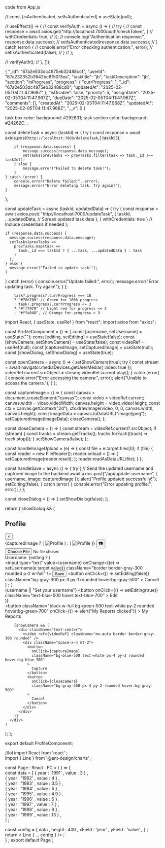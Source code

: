   code from App.js
  
  // const [isAuthenticated, setIsAuthenticated] = useState(null); 

  // useEffect(() => {
  //   const verifyAuth = async () => {
  //     try {
  //       const response = await axios.get("http://localhost:7000/auth/checkToken", {
  //         withCredentials: true, 
  //       });
  //       console.log("Authentication response:", response.data.success);
  //       setIsAuthenticated(response.data.success);
  //     } catch (error) {
  //       console.error("Error checking authentication:", error);
  //       setIsAuthenticated(false);
  //     }
  //   };
  
  //   verifyAuth();
  // }, []);


  {
    "_id": "67a2e503dc4975eb32488ccf",
    "userId": "67a232352b3642bc8f50f3ea",
    "tasktitle": "jb",
    "taskDescription": "jb",
    "section": "inProgress",
    "progress": {
        "currProgress": 1,
        "_id": "67a2e503dc4975eb32488cd0",
        "updatedAt": "2025-02-05T04:11:47.968Z"
    },
    "isDisable": false,
    "priority": 5,
    "assignDate": "2025-02-05T04:11:47.967Z",
    "dueDate": "2025-02-05T04:11:47.967Z",
    "comments": [],
    "createdAt": "2025-02-05T04:11:47.968Z",
    "updatedAt": "2025-02-05T04:11:47.968Z",
    "__v": 0
}

task box color: background: #292B31;
task section color: background: #24262C;
.


const deleteTask = async (taskId) => {
    try {
        const response = await axios.post(`http://localhost:7000/deleteTask`,{ taskId });
        
        if (response.data.success) {
            message.success(response.data.message);
            setTasks(prevTasks => prevTasks.filter(task => task._id !== taskId)); 
        } else {
            message.error("Failed to delete task!");
        }
    } catch (error) {
        console.error("Delete failed:", error);
        message.error("Error deleting task. Try again!");
    }
};

const updateTask = async (taskId, updatedData) => {
  try {
    const response = await axios.post(
      "http://localhost:7000/updateTask",
      {
        taskId,
        ...updatedData, // Spread updated task data
      },
      { withCredentials: true } // Include credentials if needed
    );

    if (response.data.success) {
      message.success(response.data.message);
      setTasks(prevTasks =>
        prevTasks.map(task =>
          task._id === taskId ? { ...task, ...updatedData } : task
        )
      );
    } else {
      message.error("Failed to update task!");
    }
  } catch (error) {
    console.error("Update failed:", error);
    message.error("Error updating task. Try again!");
  }
};

        task?.progress?.currProgress === 10
        ? "#78d700" // Green for 100% progress
        : task?.progress?.currProgress <= 3
        ? "#ff7979" // Light red for progress <= 3
        : "#ffa048", // Orange for progress > 3




<!-- <Droppable droppableId="sections" type="section" direction="horizontal">
            {(provided) => (
              <div
                ref={provided.innerRef}
                {...provided.droppableProps}
                className="h-[84%] overflow-x-auto flex items-center gap-3 flex-nowrap w-full p-5">
                {userData.sections.map((elem, index) => (
                  <Draggable key={elem} draggableId={elem} index={index}>
                    {(provided) => (
                      <div
                        ref={provided.innerRef}
                        {...provided.draggableProps}
                        {...provided.dragHandleProps}>
                        <TaskSection sectionName={elem} mode={mode} reTrigger={setReTrigger} />
                      </div>
                    )}
                  </Draggable>
                ))}
                {provided.placeholder}
              </div>
            )}
          </Droppable> -->

<!-- import React, { useState, useRef } from "react";
import axios from "axios";

const ProfileComponent = () => {
  const [username, setUsername] = useState("");
  const [editing, setEditing] = useState(false);
  const [showCamera, setShowCamera] = useState(false);
  const videoRef = useRef(null);
  const [capturedImage, setCapturedImage] = useState(null);

  const openCamera = async () => {
    setShowCamera(true);
    try {
      const stream = await navigator.mediaDevices.getUserMedia({ video: true });
      videoRef.current.srcObject = stream;
      videoRef.current.play();
    } catch (error) {
      console.error("Error accessing the camera:", error);
      alert("Unable to access the camera.");
    }
  };

  const captureImage = () => {
    const canvas = document.createElement("canvas");
    const video = videoRef.current;
    canvas.width = video.videoWidth;
    canvas.height = video.videoHeight;
    const ctx = canvas.getContext("2d");
    ctx.drawImage(video, 0, 0, canvas.width, canvas.height);
    const imageData = canvas.toDataURL("image/jpeg");
    setCapturedImage(imageData);
    closeCamera();
  };

  const closeCamera = () => {
    const stream = videoRef.current?.srcObject;
    if (stream) {
      const tracks = stream.getTracks();
      tracks.forEach((track) => track.stop());
    }
    setShowCamera(false);
  };

  const handleSave = async () => {
    try {
      // Send the updated username and captured image to the backend
      await axios.post("/api/update-username", { username, image: capturedImage });
      alert("Profile updated successfully!");
      setEditing(false);
    } catch (error) {
      console.error("Error updating profile:", error);
    }
  };

  return (
    <div className="p-6 max-w-md mx-auto bg-white rounded-xl shadow-md space-y-4">
      <div className="flex justify-between items-center">
        <h2 className="text-xl font-bold">Profile</h2>
        <button
          className="text-red-500 hover:text-red-700"
          onClick={() => alert("Close button clicked")}
        >
          &times;
        </button>
      </div>
      <div className="text-center">
        <div className="relative inline-block">
          {capturedImage ? (
            <img
              src={capturedImage}
              alt="Profile"
              className="w-20 h-20 rounded-full mx-auto"
            />
          ) : (
            <img
              src="/default-avatar.png"
              alt="Profile"
              className="w-20 h-20 rounded-full mx-auto"
            />
          )}
          <button
            className="absolute bottom-0 right-0 bg-gray-800 text-white p-1 rounded-full"
            onClick={openCamera}
          >
            📷
          </button>
        </div>
      </div>
      <div>
        <label className="block text-gray-700">Username:</label>
        {editing ? (
          <div className="flex items-center space-x-2">
            <input
              type="text"
              value={username}
              onChange={(e) => setUsername(e.target.value)}
              className="border border-gray-300 rounded p-2 w-full"
            />
            <button
              onClick={handleSave}
              className="bg-blue-500 text-white px-3 py-1 rounded hover:bg-blue-700"
            >
              Save
            </button>
            <button
              onClick={() => setEditing(false)}
              className="bg-gray-300 px-3 py-1 rounded hover:bg-gray-500"
            >
              Cancel
            </button>
          </div>
        ) : (
          <div className="flex items-center justify-between">
            <span>{username || "Set your username"}</span>
            <button
              onClick={() => setEditing(true)}
              className="text-blue-500 hover:text-blue-700"
            >
              Edit
            </button>
          </div>
        )}
      </div>
      <button
        className="block w-full bg-green-500 text-white py-2 rounded hover:bg-green-700"
        onClick={() => alert("My Reports clicked")}
      >
        My Reports
      </button>

      {showCamera && (
        <div className="text-center">
          <video ref={videoRef} className="mx-auto border border-gray-300 rounded" />
          <div className="space-x-4 mt-2">
            <button
              onClick={captureImage}
              className="bg-blue-500 text-white px-4 py-2 rounded hover:bg-blue-700"
            >
              Capture
            </button>
            <button
              onClick={closeCamera}
              className="bg-gray-300 px-4 py-2 rounded hover:bg-gray-500"
            >
              Cancel
            </button>
          </div>
        </div>
      )}
    </div>
  );
};

export default ProfileComponent; -->


import React, { useState, useRef } from "react";
import axios from "axios";

const ProfileComponent = () => {
  const [username, setUsername] = useState("");
  const [editing, setEditing] = useState(false);
  const [showCamera, setShowCamera] = useState(false);
  const videoRef = useRef(null);
  const [capturedImage, setCapturedImage] = useState(null);
  const [showDialog, setShowDialog] = useState(true);

  const openCamera = async () => {
    setShowCamera(true);
    try {
      const stream = await navigator.mediaDevices.getUserMedia({ video: true });
      videoRef.current.srcObject = stream;
      videoRef.current.play();
    } catch (error) {
      console.error("Error accessing the camera:", error);
      alert("Unable to access the camera.");
    }
  };

  const captureImage = () => {
    const canvas = document.createElement("canvas");
    const video = videoRef.current;
    canvas.width = video.videoWidth;
    canvas.height = video.videoHeight;
    const ctx = canvas.getContext("2d");
    ctx.drawImage(video, 0, 0, canvas.width, canvas.height);
    const imageData = canvas.toDataURL("image/jpeg");
    setCapturedImage(imageData);
    closeCamera();
  };

  const closeCamera = () => {
    const stream = videoRef.current?.srcObject;
    if (stream) {
      const tracks = stream.getTracks();
      tracks.forEach((track) => track.stop());
    }
    setShowCamera(false);
  };

  const handleImageUpload = (e) => {
    const file = e.target.files[0];
    if (file) {
      const reader = new FileReader();
      reader.onload = () => {
        setCapturedImage(reader.result);
      };
      reader.readAsDataURL(file);
    }
  };

  const handleSave = async () => {
    try {
      // Send the updated username and captured image to the backend
      await axios.post("/api/update-username", { username, image: capturedImage });
      alert("Profile updated successfully!");
      setEditing(false);
    } catch (error) {
      console.error("Error updating profile:", error);
    }
  };

  const closeDialog = () => {
    setShowDialog(false);
  };

  return (
    showDialog && (
      <div className="p-6 max-w-md mx-auto bg-white rounded-xl shadow-md space-y-4">
        <div className="flex justify-between items-center">
          <h2 className="text-xl font-bold">Profile</h2>
          <button
            className="text-red-500 hover:text-red-700"
            onClick={closeDialog}
          >
            &times;
          </button>
        </div>
        <div className="text-center">
          <div className="relative inline-block">
            {capturedImage ? (
              <img
                src={capturedImage}
                alt="Profile"
                className="w-20 h-20 rounded-full mx-auto"
              />
            ) : (
              <img
                src="/default-avatar.png"
                alt="Profile"
                className="w-20 h-20 rounded-full mx-auto"
              />
            )}
            <button
              className="absolute bottom-0 right-0 bg-gray-800 text-white p-1 rounded-full"
              onClick={openCamera}
            >
              📷
            </button>
          </div>
          <input
            type="file"
            accept="image/*"
            onChange={handleImageUpload}
            className="mt-2 block w-full text-sm text-gray-500 file:mr-4 file:py-2 file:px-4 file:rounded file:border-0 file:text-sm file:font-semibold file:bg-blue-50 file:text-blue-700 hover:file:bg-blue-100"
          />
        </div>
        <div>
          <label className="block text-gray-700">Username:</label>
          {editing ? (
            <div className="flex items-center space-x-2">
              <input
                type="text"
                value={username}
                onChange={(e) => setUsername(e.target.value)}
                className="border border-gray-300 rounded p-2 w-full"
              />
              <button
                onClick={handleSave}
                className="bg-blue-500 text-white px-3 py-1 rounded hover:bg-blue-700"
              >
                Save
              </button>
              <button
                onClick={() => setEditing(false)}
                className="bg-gray-300 px-3 py-1 rounded hover:bg-gray-500"
              >
                Cancel
              </button>
            </div>
          ) : (
            <div className="flex items-center justify-between">
              <span>{username || "Set your username"}</span>
              <button
                onClick={() => setEditing(true)}
                className="text-blue-500 hover:text-blue-700"
              >
                Edit
              </button>
            </div>
          )}
        </div>
        <button
          className="block w-full bg-green-500 text-white py-2 rounded hover:bg-green-700"
          onClick={() => alert("My Reports clicked")}
        >
          My Reports
        </button>

        {showCamera && (
          <div className="text-center">
            <video ref={videoRef} className="mx-auto border border-gray-300 rounded" />
            <div className="space-x-4 mt-2">
              <button
                onClick={captureImage}
                className="bg-blue-500 text-white px-4 py-2 rounded hover:bg-blue-700"
              >
                Capture
              </button>
              <button
                onClick={closeCamera}
                className="bg-gray-300 px-4 py-2 rounded hover:bg-gray-500"
              >
                Cancel
              </button>
            </div>
          </div>
        )}
      </div>
    )
  );
};

export default ProfileComponent;








//lol
import React from 'react' ;   
import { Line } from '@ant-design/charts' ;     

const Page : React . FC = ( ) => {      
  const data = [ 
    { year : '1991' , value : 3 } ,   
    { year : '1992' , value : 4 } ,   
    { year : '1993' , value : 3.5 } ,   
    { year : '1994' , value : 5 } ,   
    { year : '1995' , value : 4.9 } ,   
    { year : '1996' , value : 6 } ,   
    { year : '1997' , value : 7 } ,   
    { year : '1998' , value : 9 } ,   
    { year : '1999' , value : 13 } ,   
  ] ;

  const config = { 
    data ,
    height : 400 , 
    xField : 'year' , 
    yField : 'value' , 
  } ;
  return < Line { ... config } /> ;   
} ;
export default Page ;  